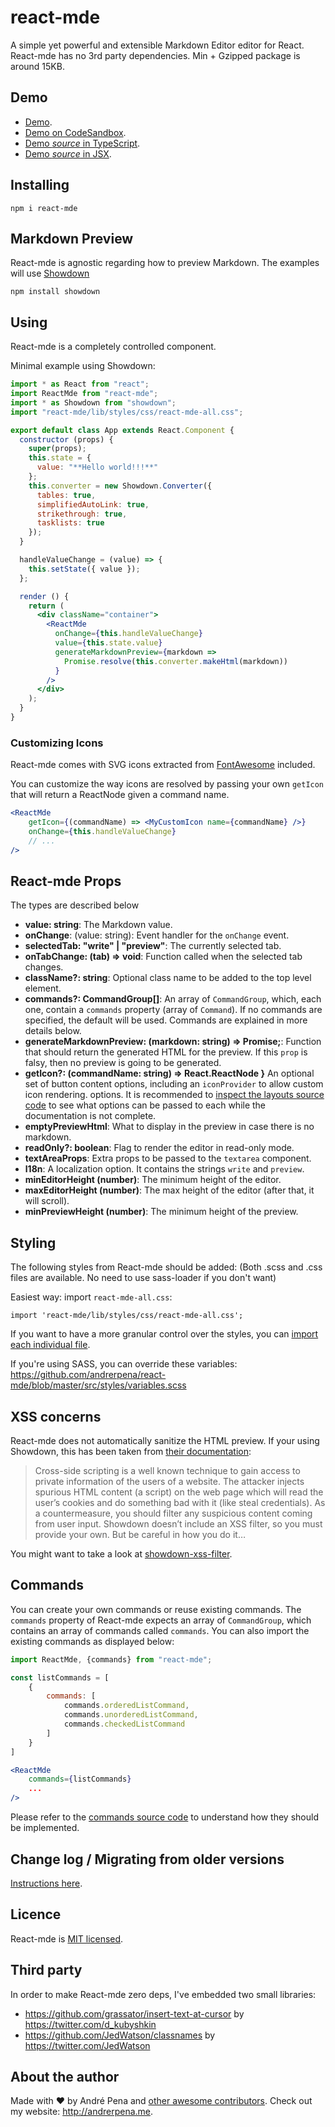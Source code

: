 # react-mde

A simple yet powerful and extensible Markdown Editor editor for React. React-mde has no 3rd party dependencies. Min + Gzipped
package is around 15KB.

## Demo

- [Demo](http://andrerpena.me/react-mde/). 
- [Demo on CodeSandbox](https://codesandbox.io/s/vm1k17ymq0).
- [Demo *source* in TypeScript](https://github.com/andrerpena/react-mde/tree/master/demo).
- [Demo *source* in JSX](https://github.com/andrerpena/react-mde-test).

## Installing

    npm i react-mde
    
## Markdown Preview

React-mde is agnostic regarding how to preview Markdown. The examples will use [Showdown](https://github.com/showdownjs/showdown)

    npm install showdown
    
## Using

React-mde is a completely controlled component.

Minimal example using Showdown:
```jsx
import * as React from "react";
import ReactMde from "react-mde";
import * as Showdown from "showdown";
import "react-mde/lib/styles/css/react-mde-all.css";

export default class App extends React.Component {
  constructor (props) {
    super(props);
    this.state = {
      value: "**Hello world!!!**"
    };
    this.converter = new Showdown.Converter({
      tables: true,
      simplifiedAutoLink: true,
      strikethrough: true,
      tasklists: true
    });
  }

  handleValueChange = (value) => {
    this.setState({ value });
  };

  render () {
    return (
      <div className="container">
        <ReactMde
          onChange={this.handleValueChange}
          value={this.state.value}
          generateMarkdownPreview={markdown =>
            Promise.resolve(this.converter.makeHtml(markdown))
          }
        />
      </div>
    );
  }
}


```

### Customizing Icons

React-mde comes with SVG icons extracted from [FontAwesome](https://fontawesome.com/) included.

You can customize the way icons are resolved by passing your own `getIcon` that will return a ReactNode
given a command name.

```jsx
<ReactMde
    getIcon={(commandName) => <MyCustomIcon name={commandName} />}
    onChange={this.handleValueChange}
    // ...
/>
```

## React-mde Props

The types are described below

- **value: string**: The Markdown value.
- **onChange**: (value: string): Event handler for the `onChange` event.
- **selectedTab: "write" | "preview"**: The currently selected tab.
- **onTabChange: (tab) => void**: Function called when the selected tab changes.
- **className?: string**: Optional class name to be added to the top level element.
- **commands?: CommandGroup[]**: An array of `CommandGroup`, which, each one, contain a `commands` property (array of `Command`). If no commands are specified, the default will be used. Commands are explained in more details below.
- **generateMarkdownPreview: (markdown: string) => Promise<string>;**: Function that should return the generated HTML for the preview. If this `prop` is falsy, then no preview is going to be generated.
- **getIcon?: (commandName: string) => React.ReactNode }** An optional set of button content options, including an `iconProvider` to allow custom icon rendering.
options. It is recommended to [inspect the layouts source code](https://github.com/andrerpena/react-mde/tree/master/src/components-layout) to see what options can be passed to each
while the documentation is not complete.
- **emptyPreviewHtml**: What to display in the preview in case there is no markdown. 
- **readOnly?: boolean**: Flag to render the editor in read-only mode.
- **textAreaProps**: Extra props to be passed to the `textarea` component.
- **l18n**: A localization option. It contains the strings `write` and `preview`.
- **minEditorHeight (number)**: The minimum height of the editor.
- **maxEditorHeight (number)**: The max height of the editor (after that, it will scroll).
- **minPreviewHeight (number)**: The minimum height of the preview.


## Styling

The following styles from React-mde should be added: (Both .scss and .css files are available. No need to use sass-loader if you don't want)

Easiest way: import `react-mde-all.css`:

    import 'react-mde/lib/styles/css/react-mde-all.css';
    
If you want to have a more granular control over the styles, you can [import each individual file](https://github.com/andrerpena/react-mde/tree/master/src/styles).
    
If you're using SASS, you can override these variables: https://github.com/andrerpena/react-mde/blob/master/src/styles/variables.scss

## XSS concerns

React-mde does not automatically sanitize the HTML preview. If your using Showdown,
this has been taken from [their documentation](https://github.com/showdownjs/showdown/wiki/Markdown's-XSS-Vulnerability-(and-how-to-mitigate-it)):
    
> Cross-side scripting is a well known technique to gain access to private information of the users
of a website. The attacker injects spurious HTML content (a script) on the web page which will read 
the user’s cookies and do something bad with it (like steal credentials). As a countermeasure,
 you should filter any suspicious content coming from user input. Showdown doesn’t include an 
 XSS filter, so you must provide your own. But be careful in how you do it…
 
You might want to take a look at [showdown-xss-filter](https://github.com/VisionistInc/showdown-xss-filter).

## Commands

You can create your own commands or reuse existing commands. The `commands` property of React-mde
expects an array of `CommandGroup`, which contains an array of commands called `commands`. You can also
import the existing commands as displayed below:


```jsx
import ReactMde, {commands} from "react-mde";

const listCommands = [
    {
        commands: [
            commands.orderedListCommand,
            commands.unorderedListCommand,
            commands.checkedListCommand
        ]
    }
]

<ReactMde
    commands={listCommands}
    ...
/>
```

Please refer to the [commands source code](https://github.com/andrerpena/react-mde/tree/master/src/commands) to understand how they
should be implemented.

## Change log / Migrating from older versions

[Instructions here](https://github.com/andrerpena/react-mde/blob/master/docs-md/ChangeLogMigrating.md).

## Licence

React-mde is [MIT licensed](https://github.com/andrerpena/react-mde/blob/master/LICENSE).

## Third party

In order to make React-mde zero deps, I've embedded two small libraries:
- https://github.com/grassator/insert-text-at-cursor by https://twitter.com/d_kubyshkin
- https://github.com/JedWatson/classnames by https://twitter.com/JedWatson

## About the author

Made with :heart: by André Pena and [other awesome contributors](https://github.com/andrerpena/react-mde/graphs/contributors).
Check out my website: http://andrerpena.me.
